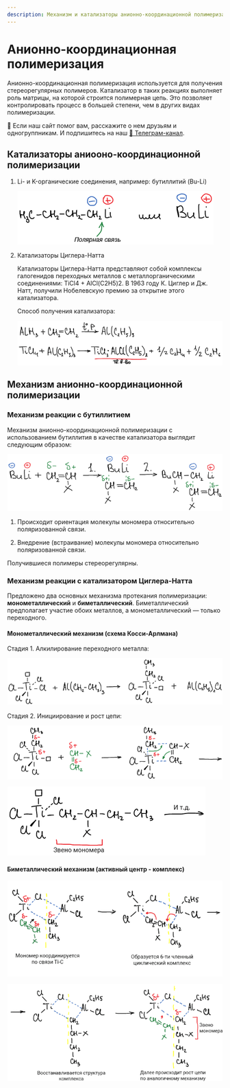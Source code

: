 ```yaml
---
description: Механизм и катализаторы анионно-координационной полимеризации.
---
```


# Анионно-координационная полимеризация

Анионно-координационная полимеризация используется для получения стереорегулярных полимеров. Катализатор в таких реакциях выполняет роль матрицы, на которой строится полимерная цепь. Это позволяет контролировать процесс в большей степени, чем в других видах полимеризации.


<div class="pagination-nav__link">🙏 Если наш сайт помог вам, расскажите о нем друзьям и одногруппникам. И подпишитесь на наш <a href="https://t.me/+JfpTv9CJlwQ0MThi">🔗 Телеграм-канал</a>.</div>

## Катализаторы аниооно-координационной полимеризации

1. Li- и K-органические соединения, например: бутиллитий (Bu-Li)

    ![Бутиллитий](images/anionno-koordinacionnaya-polimerizaciya/anionkoord_clip_image001_0000.png)

2. Катализаторы Циглера-Натта

    Катализаторы Циглера-Натта представляют собой комплексы галогенидов переходных металлов с металлорганическими соединениями: TiCl4 + AlCl(C2H5)2. В 1963 году К. Циглер и Дж. Натт, получили Нобелевскую премию за открытие этого катализатора.

    Способ получения катализатора:

    ![Способ получения катализатора Циглера-Натта](images/anionno-koordinacionnaya-polimerizaciya/anionkoord_clip_image001_0001.png)

## Механизм анионно-координационной полимеризации

### Механизм реакции с бутиллитием

Механизм анионно-координационной полимеризации с использованием бутиллития в качестве катализатора выглядит следующим образом:

![Механизм Анионно-координационной полимеризации с бутиллитием.](images/anionno-koordinacionnaya-polimerizaciya/anionkoord_clip_image001.png)

1. Происходит ориентация молекулы мономера относительно поляризованной связи.

2. Внедрение (встраивание) молекулы мономера относительно поляризованной связи.

Получившиеся полимеры стереорегулярны.

### Механизм реакции с катализатором Циглера-Натта

Предложено два основных механизма протекания полимеризации: **монометаллический** и **биметаллический**. Биметаллический предполагает участие обоих металлов, а монометаллический — только переходного.

#### Монометаллический механизм (схема Косси-Арлмана)

Стадия 1. Алкилирование переходного металла:

![](images/anionno-koordinacionnaya-polimerizaciya/anionkoord_clip_image001_0004.png)

Стадия 2. Инициирование и рост цепи:

![](images/anionno-koordinacionnaya-polimerizaciya/anionkoord_clip_image001_0005.png)

![](images/anionno-koordinacionnaya-polimerizaciya/anionkoord_clip_image001_0006.png)

#### Биметаллический механизм (активный центр - комплекс)

![](images/anionno-koordinacionnaya-polimerizaciya/anionkoord_clip_image001_0002.png)

![](images/anionno-koordinacionnaya-polimerizaciya/anionkoord_clip_image001_0003.png)

